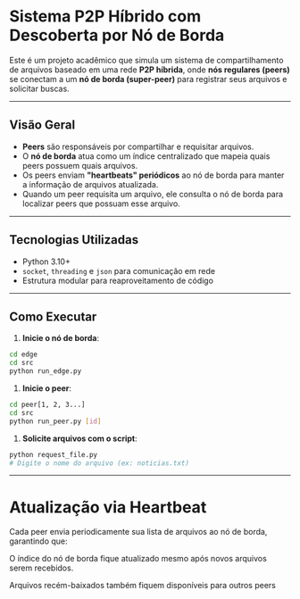 # Sistema P2P Híbrido com Descoberta por Nó de Borda

Este é um projeto acadêmico que simula um sistema de compartilhamento de arquivos baseado em uma rede **P2P híbrida**, onde **nós regulares (peers)** se conectam a um **nó de borda (super-peer)** para registrar seus arquivos e solicitar buscas.

---

## Visão Geral

- **Peers** são responsáveis por compartilhar e requisitar arquivos.
- O **nó de borda** atua como um índice centralizado que mapeia quais peers possuem quais arquivos.
- Os peers enviam **"heartbeats" periódicos** ao nó de borda para manter a informação de arquivos atualizada.
- Quando um peer requisita um arquivo, ele consulta o nó de borda para localizar peers que possuam esse arquivo.

---

## Tecnologias Utilizadas

- Python 3.10+
- `socket`, `threading` e `json` para comunicação em rede
- Estrutura modular para reaproveitamento de código

---

## Como Executar

1. **Inicie o nó de borda**:

```bash
cd edge
cd src
python run_edge.py
```

1. **Inicie o peer**:

```bash
cd peer[1, 2, 3...]
cd src
python run_peer.py [id]
```
1. **Solicite arquivos com o script**:

```bash
python request_file.py
# Digite o nome do arquivo (ex: noticias.txt)
```

---

# Atualização via Heartbeat
Cada peer envia periodicamente sua lista de arquivos ao nó de borda, garantindo que:

O índice do nó de borda fique atualizado mesmo após novos arquivos serem recebidos.

Arquivos recém-baixados também fiquem disponíveis para outros peers